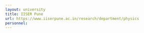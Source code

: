 ```yaml
---
layout: university
title: IISER Pune
url: https://www.iiserpune.ac.in/research/department/physics
personnel:
---
```

